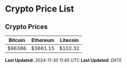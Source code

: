 # Crypto Price List

## Crypto Prices
| Bitcoin | Ethereum | Litecoin |
| ------- | -------- | -------- |
| $96386 | $3661.15 | $102.32 |
**Last Updated:** 2024-11-30 11:40 UTC
**Last Updated:** $DATE$
